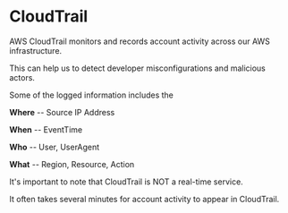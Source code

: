 # CloudTrail

AWS CloudTrail monitors and records account activity across our AWS infrastructure.

This can help us to detect developer misconfigurations and malicious actors.

Some of the logged information includes the

**Where** -- Source IP Address

**When** -- EventTime

**Who** -- User, UserAgent

**What** -- Region, Resource, Action

It's important to note that CloudTrail is NOT a real-time service.

It often takes several minutes for account activity to appear in CloudTrail.
